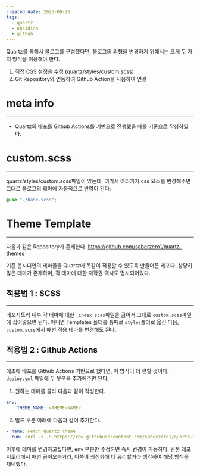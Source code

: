 ```yaml
---
created_date: 2025-09-26
tags:
  - quartz
  - obsidian
  - github
---
```

Quartz를 통해서 블로그를 구성했다면, 블로그의 외형을 변경하기 위해서는 크게 두 가지 방식을 이용해야 한다.

1. 직접 CSS 설정을 수정 (quartz/styles/custom.scss)
2. Git Repository와 연동하여 Github Action을 사용하여 연결

# meta info
---
- Quartz의 배포를 Github Actions를 기반으로 진행했을 때를 기준으로 작성하였다.

# custom.scss
---
quartz/styles/custom.scss파일이 있는데, 여기서 여러가지 css 요소를 변경해주면 그대로 블로그의 테마에 자동적으로 반영이 된다.

```scss
@use "./base.scss";
```

# Theme Template
---
다음과 같은 Repository가 존재한다.
https://github.com/saberzero1/quartz-themes

기존 옵시디언의 테마들을 Quartz에 똑같이 적용할 수 있도록 만들어둔 레포다.
상당히 많은 테마가 존재하며, 각 테마에 대한 저작권 역시도 명시되어있다.

## 적용법 1 : SCSS
---
레포지토리 내부 각 테마에 대한 `_index.scss`파일을 긁어서 그대로 `custom.scss`파일에 집어넣으면 된다.
아니면 Templates 폴더를 통째로 `styles`폴더로 옮긴 다음, `custom.scss`에서 매번 적용 테마를 변경해도 된다.

## 적용법 2 : Github Actions
---
애초에 배포를 Github Actions 기반으로 했다면, 이 방식이 더 편할 것이다.
`deploy.yml` 파일에 두 부분을 추가해주면 된다.

1. 원하는 테마를 골라 다음과 같이 작성한다.
```yml
env:
	THEME_NAME: <THEME-NAME>
```

2. 빌드 부분 아래에 다음과 같이 추가한다.
```yml
- name: Fetch Quartz Theme
  run: curl -s -S https://raw.githubusercontent.com/saberzero1/quartz-themes/master/action.sh | bash -s -- $THEME_NAME
```

이후에 테마를 변경하고싶다면, env 부분만 수정하면 즉시 변경이 가능하다.
원본 레포지토리에서 매변 긁어오는거라, 이쪽이 최신화에 더 유리할거라 생각하여 해당 방식을 채택했다.
